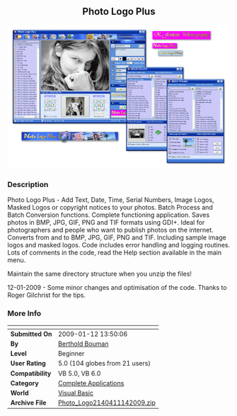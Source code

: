 ﻿<div align="center">

## Photo Logo Plus

<img src="PIC200913810402943.gif">
</div>

### Description

Photo Logo Plus - Add Text, Date, Time, Serial Numbers, Image Logos, Masked Logos or copyright notices to your photos. Batch Process and Batch Conversion functions. Complete functioning application. Saves photos in BMP, JPG, GIF, PNG and TIF formats using GDI+. Ideal for photographers and people who want to publish photos on the internet. Converts from and to BMP, JPG, GIF, PNG and TIF. Including sample image logos and masked logos. Code includes error handling and logging routines. Lots of comments in the code, read the Help section available in the main menu.

Maintain the same directory structure when you unzip the files!

12-01-2009 - Some minor changes and optimisation of the code. Thanks to Roger Gilchrist for the tips.
 
### More Info
 


<span>             |<span>
---                |---
**Submitted On**   |2009-01-12 13:50:06
**By**             |[Berthold Bouman](https://github.com/Planet-Source-Code/PSCIndex/blob/master/ByAuthor/berthold-bouman.md)
**Level**          |Beginner
**User Rating**    |5.0 (104 globes from 21 users)
**Compatibility**  |VB 5\.0, VB 6\.0
**Category**       |[Complete Applications](https://github.com/Planet-Source-Code/PSCIndex/blob/master/ByCategory/complete-applications__1-27.md)
**World**          |[Visual Basic](https://github.com/Planet-Source-Code/PSCIndex/blob/master/ByWorld/visual-basic.md)
**Archive File**   |[Photo\_Logo2140411142009\.zip](https://github.com/Planet-Source-Code/berthold-bouman-photo-logo-plus__1-71596/archive/master.zip)








